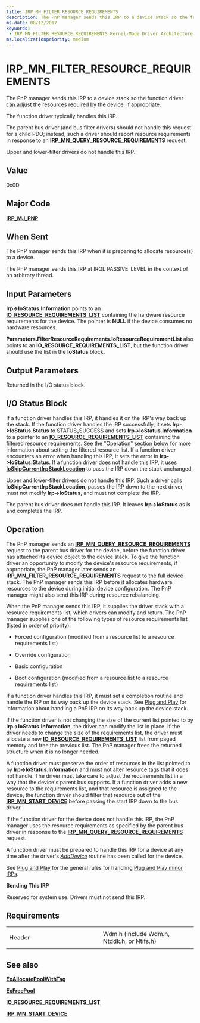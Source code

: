 ```yaml
---
title: IRP_MN_FILTER_RESOURCE_REQUIREMENTS
description: The PnP manager sends this IRP to a device stack so the function driver can adjust the resources required by the device, if appropriate.The function driver typically handles this IRP.
ms.date: 08/12/2017
keywords:
 - IRP_MN_FILTER_RESOURCE_REQUIREMENTS Kernel-Mode Driver Architecture
ms.localizationpriority: medium
---
```


# IRP\_MN\_FILTER\_RESOURCE\_REQUIREMENTS


The PnP manager sends this IRP to a device stack so the function driver can adjust the resources required by the device, if appropriate.

The function driver typically handles this IRP.

The parent bus driver (and bus filter drivers) should not handle this request for a child PDO; instead, such a driver should report resource requirements in response to an [**IRP\_MN\_QUERY\_RESOURCE\_REQUIREMENTS**](irp-mn-query-resource-requirements.md) request.

Upper and lower-filter drivers do not handle this IRP.

## Value

0x0D

Major Code
----------

[**IRP\_MJ\_PNP**](irp-mj-pnp.md)

When Sent
---------

The PnP manager sends this IRP when it is preparing to allocate resource(s) to a device.

The PnP manager sends this IRP at IRQL PASSIVE\_LEVEL in the context of an arbitrary thread.

## Input Parameters


**Irp-&gt;IoStatus.Information** points to an [**IO\_RESOURCE\_REQUIREMENTS\_LIST**](/windows-hardware/drivers/ddi/wdm/ns-wdm-_io_resource_requirements_list) containing the hardware resource requirements for the device. The pointer is **NULL** if the device consumes no hardware resources.

**Parameters.FilterResourceRequirements.IoResourceRequirementList** also points to an **IO\_RESOURCE\_REQUIREMENTS\_LIST**, but the function driver should use the list in the **IoStatus** block.

## Output Parameters


Returned in the I/O status block.

## I/O Status Block


If a function driver handles this IRP, it handles it on the IRP's way back up the stack. If the function driver handles the IRP successfully, it sets **Irp-&gt;IoStatus.Status** to STATUS\_SUCCESS and sets **Irp-&gt;IoStatus.Information** to a pointer to an [**IO\_RESOURCE\_REQUIREMENTS\_LIST**](/windows-hardware/drivers/ddi/wdm/ns-wdm-_io_resource_requirements_list) containing the filtered resource requirements. See the "Operation" section below for more information about setting the filtered resource list. If a function driver encounters an error when handling this IRP, it sets the error in **Irp-&gt;IoStatus.Status**. If a function driver does not handle this IRP, it uses [**IoSkipCurrentIrpStackLocation**](./mm-bad-pointer.md) to pass the IRP down the stack unchanged.

Upper and lower-filter drivers do not handle this IRP. Such a driver calls **IoSkipCurrentIrpStackLocation**, passes the IRP down to the next driver, must not modify **Irp-&gt;IoStatus**, and must not complete the IRP.

The parent bus driver does not handle this IRP. It leaves **Irp-&gt;IoStatus** as is and completes the IRP.

Operation
---------

The PnP manager sends an [**IRP\_MN\_QUERY\_RESOURCE\_REQUIREMENTS**](irp-mn-query-resource-requirements.md) request to the parent bus driver for the device, before the function driver has attached its device object to the device stack. To give the function driver an opportunity to modify the device's resource requirements, if appropriate, the PnP manager later sends an **IRP\_MN\_FILTER\_RESOURCE\_REQUIREMENTS** request to the full device stack. The PnP manager sends this IRP before it allocates hardware resources to the device during initial device configuration. The PnP manager might also send this IRP during resource rebalancing.

When the PnP manager sends this IRP, it supplies the driver stack with a resource requirements list, which drivers can modify and return. The PnP manager supplies one of the following types of resource requirements list (listed in order of priority):

-   Forced configuration (modified from a resource list to a resource requirements list)

-   Override configuration

-   Basic configuration

-   Boot configuration (modified from a resource list to a resource requirements list)

If a function driver handles this IRP, it must set a completion routine and handle the IRP on its way back up the device stack. See [Plug and Play](./introduction-to-plug-and-play.md) for information about handling a PnP IRP on its way back up the device stack.

If the function driver is not changing the size of the current list pointed to by **Irp-&gt;IoStatus.Information**, the driver can modify the list in place. If the driver needs to change the size of the requirements list, the driver must allocate a new [**IO\_RESOURCE\_REQUIREMENTS\_LIST**](/windows-hardware/drivers/ddi/wdm/ns-wdm-_io_resource_requirements_list) list from paged memory and free the previous list. The PnP manager frees the returned structure when it is no longer needed.

A function driver must preserve the order of resources in the list pointed to by **Irp-&gt;IoStatus.Information** and must not alter resource tags that it does not handle. The driver must take care to adjust the requirements list in a way that the device's parent bus supports. If a function driver adds a new resource to the requirements list, and that resource is assigned to the device, the function driver should filter that resource out of the [**IRP\_MN\_START\_DEVICE**](irp-mn-start-device.md) before passing the start IRP down to the bus driver.

If the function driver for the device does not handle this IRP, the PnP manager uses the resource requirements as specified by the parent bus driver in response to the [**IRP\_MN\_QUERY\_RESOURCE\_REQUIREMENTS**](irp-mn-query-resource-requirements.md) request.

A function driver must be prepared to handle this IRP for a device at any time after the driver's [*AddDevice*](/windows-hardware/drivers/ddi/wdm/nc-wdm-driver_add_device) routine has been called for the device.

See [Plug and Play](./introduction-to-plug-and-play.md) for the general rules for handling [Plug and Play minor IRPs](plug-and-play-minor-irps.md).

**Sending This IRP**

Reserved for system use. Drivers must not send this IRP.

Requirements
------------

<table>
<colgroup>
<col width="50%" />
<col width="50%" />
</colgroup>
<tbody>
<tr class="odd">
<td><p>Header</p></td>
<td>Wdm.h (include Wdm.h, Ntddk.h, or Ntifs.h)</td>
</tr>
</tbody>
</table>

## See also


[**ExAllocatePoolWithTag**](/windows-hardware/drivers/ddi/wdm/nf-wdm-exallocatepoolwithtag)

[**ExFreePool**](/windows-hardware/drivers/ddi/ntddk/nf-ntddk-exfreepool)

[**IO\_RESOURCE\_REQUIREMENTS\_LIST**](/windows-hardware/drivers/ddi/wdm/ns-wdm-_io_resource_requirements_list)

[**IRP\_MN\_START\_DEVICE**](irp-mn-start-device.md)

 

